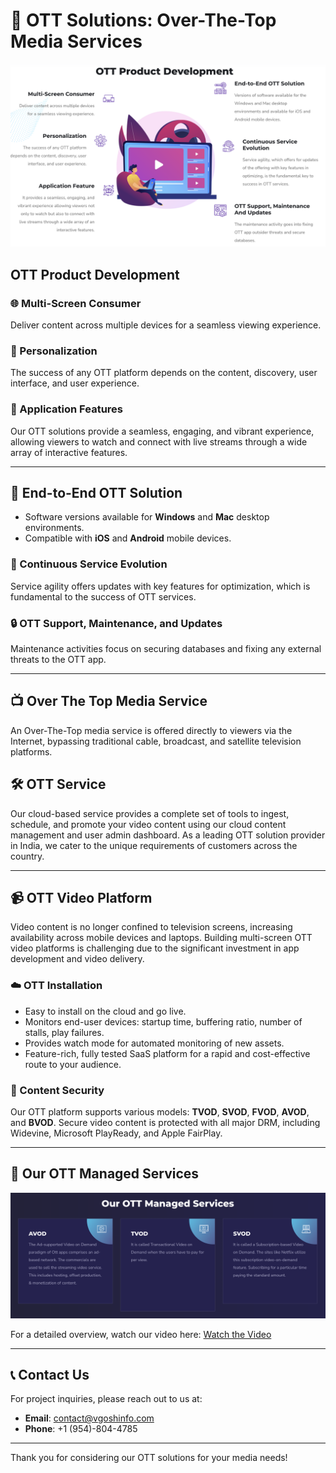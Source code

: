 # 🎥 OTT Solutions: Over-The-Top Media Services
<img src="/Images/Main.png">

## OTT Product Development

### 🌐 Multi-Screen Consumer
Deliver content across multiple devices for a seamless viewing experience.

### 🎯 Personalization
The success of any OTT platform depends on the content, discovery, user interface, and user experience.

### 🌟 Application Features
Our OTT solutions provide a seamless, engaging, and vibrant experience, allowing viewers to watch and connect with live streams through a wide array of interactive features.

---

## 🔧 End-to-End OTT Solution
- Software versions available for **Windows** and **Mac** desktop environments.
- Compatible with **iOS** and **Android** mobile devices.

### 🚀 Continuous Service Evolution
Service agility offers updates with key features for optimization, which is fundamental to the success of OTT services.

### 🔒 OTT Support, Maintenance, and Updates
Maintenance activities focus on securing databases and fixing any external threats to the OTT app.

---

## 📺 Over The Top Media Service
An Over-The-Top media service is offered directly to viewers via the Internet, bypassing traditional cable, broadcast, and satellite television platforms.

## 🛠️ OTT Service
Our cloud-based service provides a complete set of tools to ingest, schedule, and promote your video content using our cloud content management and user admin dashboard. As a leading OTT solution provider in India, we cater to the unique requirements of customers across the country.

---

## 📹 OTT Video Platform
Video content is no longer confined to television screens, increasing availability across mobile devices and laptops. Building multi-screen OTT video platforms is challenging due to the significant investment in app development and video delivery.

### ☁️ OTT Installation
- Easy to install on the cloud and go live.
- Monitors end-user devices: startup time, buffering ratio, number of stalls, play failures.
- Provides watch mode for automated monitoring of new assets.
- Feature-rich, fully tested SaaS platform for a rapid and cost-effective route to your audience.

### 🔑 Content Security
Our OTT platform supports various models: **TVOD**, **SVOD**, **FVOD**, **AVOD**, and **BVOD**. Secure video content is protected with all major DRM, including Widevine, Microsoft PlayReady, and Apple FairPlay.

---

## 💼 Our OTT Managed Services

<img src="/Images/Services.png">
  
For a detailed overview, watch our video here: [Watch the Video](https://youtu.be/j4OLA25ho2U)

---

## 📞 Contact Us
For project inquiries, please reach out to us at:
- **Email**: [contact@vgoshinfo.com](mailto:contact@vgoshinfo.com)
- **Phone**: +1 (954)-804-4785

---

Thank you for considering our OTT solutions for your media needs!
